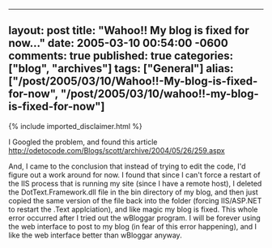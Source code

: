   ---
  layout: post
  title: "Wahoo!! My blog is fixed for now..."
  date: 2005-03-10 00:54:00 -0600
  comments: true
  published: true
  categories: ["blog", "archives"]
  tags: ["General"]
  alias: ["/post/2005/03/10/Wahoo!!-My-blog-is-fixed-for-now", "/post/2005/03/10/wahoo!!-my-blog-is-fixed-for-now"]
  ---
<!-- more -->
{% include imported_disclaimer.html %}
<P>I Googled the problem, and found this article <A href="http://odetocode.com/Blogs/scott/archive/2004/05/26/259.aspx">http://odetocode.com/Blogs/scott/archive/2004/05/26/259.aspx</A></P>
<P>And, I came to the conclusion that instead of trying to edit the code, I'd figure out a work around for now. I found that since I can't force a restart of the IIS process that is running my site (since I have a remote host), I deleted the DotText.Framework.dll file in the bin directory of my blog, and then just copied the same version of the file back into the folder (forcing IIS/ASP.NET to restart the .Text applciation), and like magic my blog is fixed. This whole error occurred after I tried out the wBloggar program. I will be forever using the web interface to post to my blog (in fear of this error happening), and I like the web interface better than wBloggar anyway.</P>
